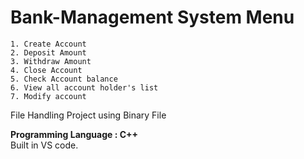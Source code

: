 # Bank-Management System Menu
    1. Create Account
    2. Deposit Amount
    3. Withdraw Amount
    4. Close Account
    5. Check Account balance
    6. View all account holder's list
    7. Modify account
    
 File Handling Project using Binary File
 
 **Programming Language : C++**  
 Built in VS code.
